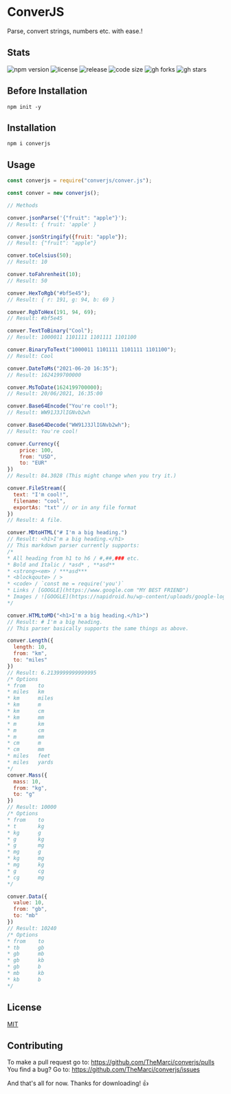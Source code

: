 # ConverJS

Parse, convert strings, numbers etc. with ease.!

## Stats
![npm version](https://img.shields.io/npm/v/converjs) ![license](https://img.shields.io/npm/l/converjs) ![release](https://img.shields.io/github/release-date/TheMarci/converjs) ![code size](https://img.shields.io/github/languages/code-size/TheMarci/converjs)
![gh forks](https://img.shields.io/github/forks/TheMarci/converjs?style=social) ![gh stars](https://img.shields.io/github/stars/TheMarci/converjs?style=social)

## Before Installation
`npm init -y`

## Installation

`npm i converjs`

## Usage

```js
const converjs = require("converjs/conver.js");

const conver = new converjs();

// Methods   

conver.jsonParse('{"fruit": "apple"}');
// Result: { fruit: 'apple' }

conver.jsonStringify({fruit: "apple"});
// Result: {"fruit": "apple"}

conver.toCelsius(50);
// Result: 10

conver.toFahrenheit(10);
// Result: 50

conver.HexToRgb("#bf5e45");
// Result: { r: 191, g: 94, b: 69 }

conver.RgbToHex(191, 94, 69);
// Result: #bf5e45

conver.TextToBinary("Cool");
// Result: 1000011 1101111 1101111 1101100

conver.BinaryToText("1000011 1101111 1101111 1101100");
// Result: Cool

conver.DateToMs("2021-06-20 16:35");
// Result: 1624199700000

conver.MsToDate(1624199700000);
// Result: 20/06/2021, 16:35:00

conver.Base64Encode("You're cool!");
// Result: WW91J3JlIGNvb2wh

conver.Base64Decode("WW91J3JlIGNvb2wh");
// Result: You're cool!

conver.Currency({
    price: 100,
    from: "USD",
    to: "EUR"
})
// Result: 84.3028 (This might change when you try it.)

conver.FileStream({
  text: "I'm cool!",
  filename: "cool",
  exportAs: "txt" // or in any file format
})
// Result: A file.

conver.MDtoHTML("# I'm a big heading.")
// Result: <h1>I'm a big heading.</h1>
// This markdown parser currently supports:
/*
* All heading from h1 to h6 / #,##,### etc.
* Bold and Italic / *asd* , **asd**
* <strong><em> / ***asd***
* <blockqoute> / >
* <code> / `const me = require('you')`
* Links / [GOOGLE](https://www.google.com "MY BEST FRIEND")
* Images / ![GOOGLE](https://napidroid.hu/wp-content/uploads/google-logo-header-01.jpg)
*/

conver.HTMLtoMD("<h1>I'm a big heading.</h1>")
// Result: # I'm a big heading.
// This parser basically supports the same things as above.

conver.Length({
  length: 10,
  from: "km",
  to: "miles"
})
// Result: 6.2139999999999995
/* Options
* from    to
* miles   km
* km      miles
* km      m
* km      cm
* km      mm
* m       km
* m       cm
* m       mm
* cm      m
* cm      mm
* miles   feet
* miles   yards
*/
conver.Mass({
  mass: 10,
  from: "kg",
  to: "g"
})
// Result: 10000
/* Options
* from    to
* t       kg
* kg      g
* g       kg
* g       mg
* mg      g
* kg      mg
* mg      kg
* g       cg
* cg      mg
*/

conver.Data({
  value: 10,
  from: "gb",
  to: "mb"
})
// Result: 10240
/* Options
* from    to
* tb      gb
* gb      mb
* gb      kb
* gb      b
* mb      kb
* kb      b
*/
```
## License
[MIT](https://github.com/TheMarci/converjs/blob/main/LICENSE)

## Contributing
To make a pull request go to: https://github.com/TheMarci/converjs/pulls  
You find a bug? Go to: https://github.com/TheMarci/converjs/issues  

And that's all for now. Thanks for downloading! 👍
